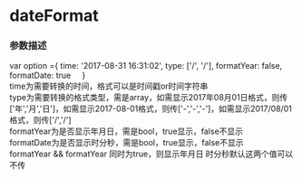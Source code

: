 # dateFormat
### 参数描述
var option ={
        time: '2017-08-31 16:31:02',
        type: ['/', '/'],
        formatYear: false,
        formatDate: true
     }<br/>
time为需要转换的时间，格式可以是时间戳or时间字符串<br/>
type为需要转换的格式类型，需是array，如需显示2017年08月01日格式，则传['年','月','日']，如需显示2017-08-01格式，则传['-','-','-']，如需显示2017/08/01格式，则传['/','/']<br/>
formatYear为是否显示年月日，需是bool，true显示，false不显示<br/>
formatDate为是否显示时分秒，需是bool，true显示，false不显示<br/>
formatYear && formatYear 同时为true，则显示年月日 时分秒默认这两个值可以不传
